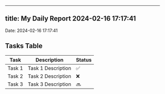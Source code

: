 
---
title: My Daily Report 2024-02-16 17:17:41
---

Date: 2024-02-16 17:17:41

## Tasks Table

| Task | Description | Status |
|------|-------------|--------|
| Task 1 | Task 1 Description | ✅ |
| Task 2 | Task 2 Description | ❌ |
| Task 3 | Task 3 Description | 🔜 |
